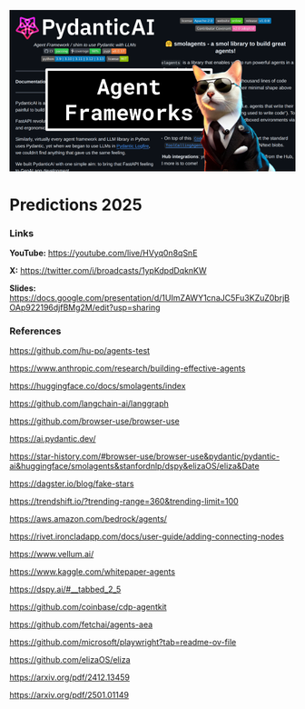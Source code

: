 ![thumbnail](thumbnail.png)

# Predictions 2025

### Links

**YouTube:** https://youtube.com/live/HVyq0n8qSnE

**X:** https://twitter.com/i/broadcasts/1ypKdpdDqknKW

**Slides:** https://docs.google.com/presentation/d/1UImZAWY1cnaJC5Fu3KZuZ0brjBOAp922196djfBMg2M/edit?usp=sharing

### References

https://github.com/hu-po/agents-test

https://www.anthropic.com/research/building-effective-agents

https://huggingface.co/docs/smolagents/index

https://github.com/langchain-ai/langgraph

https://github.com/browser-use/browser-use

https://ai.pydantic.dev/

https://star-history.com/#browser-use/browser-use&pydantic/pydantic-ai&huggingface/smolagents&stanfordnlp/dspy&elizaOS/eliza&Date

https://dagster.io/blog/fake-stars

https://trendshift.io/?trending-range=360&trending-limit=100

https://aws.amazon.com/bedrock/agents/

https://rivet.ironcladapp.com/docs/user-guide/adding-connecting-nodes

https://www.vellum.ai/

https://www.kaggle.com/whitepaper-agents

https://dspy.ai/#__tabbed_2_5

https://github.com/coinbase/cdp-agentkit

https://github.com/fetchai/agents-aea

https://github.com/microsoft/playwright?tab=readme-ov-file

https://github.com/elizaOS/eliza

https://arxiv.org/pdf/2412.13459

https://arxiv.org/pdf/2501.01149
